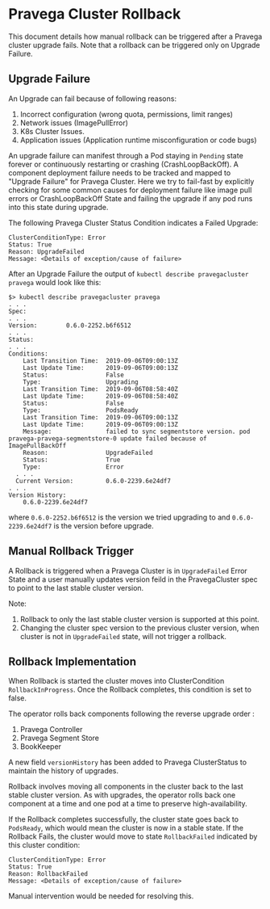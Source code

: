 # Pravega Cluster Rollback

This document details how manual rollback can be triggered after a Pravega cluster upgrade fails.
Note that a rollback can be triggered only on Upgrade Failure.

## Upgrade Failure

An Upgrade can fail because of following reasons:

1. Incorrect configuration (wrong quota, permissions, limit ranges)
2. Network issues (ImagePullError)
3. K8s Cluster Issues.
4. Application issues (Application runtime misconfiguration or code bugs)

An upgrade failure can manifest through a Pod staying in `Pending` state forever or continuously restarting or crashing (CrashLoopBackOff).
A component deployment failure needs to be tracked and mapped to "Upgrade Failure" for Pravega Cluster.
Here we try to fail-fast by explicitly checking for some common causes for deployment failure like image pull errors or  CrashLoopBackOff State and failing the upgrade if any pod runs into this state during upgrade.

The following Pravega Cluster Status Condition indicates a Failed Upgrade:

```
ClusterConditionType: Error
Status: True
Reason: UpgradeFailed
Message: <Details of exception/cause of failure>
```
After an Upgrade Failure the output of `kubectl describe pravegacluster pravega` would look like this:

```
$> kubectl describe pravegacluster pravega
. . .
Spec:
. . .
Version:        0.6.0-2252.b6f6512
. . .
Status:
. . .
Conditions:
    Last Transition Time:  2019-09-06T09:00:13Z
    Last Update Time:      2019-09-06T09:00:13Z
    Status:                False
    Type:                  Upgrading
    Last Transition Time:  2019-09-06T08:58:40Z
    Last Update Time:      2019-09-06T08:58:40Z
    Status:                False
    Type:                  PodsReady
    Last Transition Time:  2019-09-06T09:00:13Z
    Last Update Time:      2019-09-06T09:00:13Z
    Message:               failed to sync segmentstore version. pod pravega-pravega-segmentstore-0 update failed because of ImagePullBackOff
    Reason:                UpgradeFailed
    Status:                True
    Type:                  Error
  . . .
  Current Version:         0.6.0-2239.6e24df7
. . .
Version History:
    0.6.0-2239.6e24df7
```
where `0.6.0-2252.b6f6512` is the version we tried upgrading to and `0.6.0-2239.6e24df7` is the version before upgrade.

## Manual Rollback Trigger
A Rollback is triggered when a Pravega Cluster is in `UpgradeFailed` Error State and a user manually updates version feild in the PravegaCluster spec to point to the last stable cluster version.

Note:
1. Rollback to only the last stable cluster version is supported at this point.
2. Changing the cluster spec version to the previous cluster version, when cluster is not in `UpgradeFailed` state, will not trigger a rollback.

## Rollback Implementation
When Rollback is started the cluster moves into ClusterCondition `RollbackInProgress`.
Once the Rollback completes, this condition is set to false.

The operator rolls back components following the reverse upgrade order :

1. Pravega Controller
2. Pravega Segment Store
3. BookKeeper

A new field `versionHistory` has been added to Pravega ClusterStatus to maintain the history of upgrades.

Rollback involves moving all components in the cluster back to the last stable cluster version. As with upgrades, the operator rolls back one component at a time and one pod at a time to preserve high-availability.

If the Rollback completes successfully, the cluster state goes back to `PodsReady`, which would mean the cluster is now in a stable state.
If the Rollback Fails, the cluster would move to state `RollbackFailed` indicated by this cluster condition:
```
ClusterConditionType: Error
Status: True
Reason: RollbackFailed
Message: <Details of exception/cause of failure>
```

Manual intervention would be needed for resolving this.
